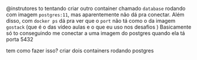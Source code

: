 @instrutores 
to tentando criar outro container chamado `database` rodando com imagem `postgres:11`, mas aparentemente não  dá pra conectar. Além disso, com `docker ps` dá pra ver que o `port` não tá como o da imagem `gostack` (que é o das vídeo aulas e o que eu uso nos desafios )
Basicamente só to conseguindo me conectar a uma imagem do postgres quando ela tá porta 5432

tem como fazer isso? criar dois containers rodando postgres